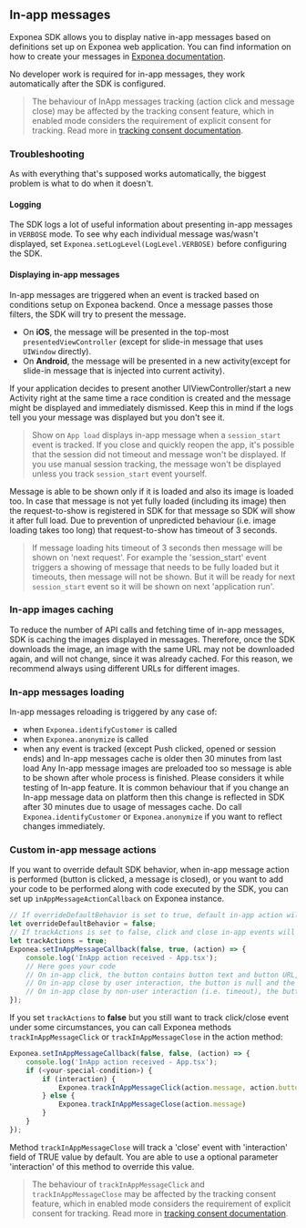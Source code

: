 ## In-app messages
Exponea SDK allows you to display native in-app messages based on definitions set up on Exponea web application. You can find information on how to create your messages in [Exponea documentation](https://documentation.bloomreach.com/engagement/docs/in-app-messages).

No developer work is required for in-app messages, they work automatically after the SDK is configured.

> The behaviour of InApp messages tracking (action click and message close) may be affected by the tracking consent feature, which in enabled mode considers the requirement of explicit consent for tracking. Read more in [tracking consent documentation](https://documentation.bloomreach.com/engagement/docs/configuration-of-tracking-consent).

### Troubleshooting
As with everything that's supposed works automatically, the biggest problem is what to do when it doesn't.

#### Logging
The SDK logs a lot of useful information about presenting in-app messages in `VERBOSE` mode. To see why each individual message was/wasn't displayed, set `Exponea.setLogLevel(LogLevel.VERBOSE)` before configuring the SDK.

#### Displaying in-app messages
In-app messages are triggered when an event is tracked based on conditions setup on Exponea backend. Once a message passes those filters, the SDK will try to present the message.

* On **iOS**, the message will be presented in the top-most `presentedViewController` (except for slide-in message that uses `UIWindow` directly).
* On **Android**, the message will be presented in a new activity(except for slide-in message that is injected into current activity).

If your application decides to present another UIViewController/start a new Activity right at the same time a race condition is created and the message might be displayed and immediately dismissed. Keep this in mind if the logs tell you your message was displayed but you don't see it.

> Show on `App load` displays in-app message when a `session_start` event is tracked. If you close and quickly reopen the app, it's possible that the session did not timeout and message won't be displayed. If you use manual session tracking, the message won't be displayed unless you track `session_start` event yourself.

Message is able to be shown only if it is loaded and also its image is loaded too. In case that message is not yet fully loaded (including its image) then the request-to-show is registered in SDK for that message so SDK will show it after full load.
Due to prevention of unpredicted behaviour (i.e. image loading takes too long) that request-to-show has timeout of 3 seconds.

> If message loading hits timeout of 3 seconds then message will be shown on 'next request'. For example the 'session_start' event triggers a showing of message that needs to be fully loaded but it timeouts, then message will not be shown. But it will be ready for next `session_start` event so it will be shown on next 'application run'.

### In-app images caching
To reduce the number of API calls and fetching time of in-app messages, SDK is caching the images displayed in messages. Therefore, once the SDK downloads the image, an image with the same URL may not be downloaded again, and will not change, since it was already cached. For this reason, we recommend always using different URLs for different images.

### In-app messages loading
In-app messages reloading is triggered by any case of:
- when `Exponea.identifyCustomer` is called
- when `Exponea.anonymize` is called
- when any event is tracked (except Push clicked, opened or session ends) and In-app messages cache is older then 30 minutes from last load
  Any In-app message images are preloaded too so message is able to be shown after whole process is finished. Please considers it while testing of In-app feature.
  It is common behaviour that if you change an In-app message data on platform then this change is reflected in SDK after 30 minutes due to usage of messages cache. Do call `Exponea.identifyCustomer` or `Exponea.anonymize` if you want to reflect changes immediately.

### Custom in-app message actions
If you want to override default SDK behavior, when in-app message action is performed (button is clicked, a message is closed), or you want to add your code to be performed along with code executed by the SDK, you can set up `inAppMessageActionCallback` on Exponea instance.

```typescript
// If overrideDefaultBehavior is set to true, default in-app action will not be performed ( e.g. deep link )
let overrideDefaultBehavior = false;
// If trackActions is set to false, click and close in-app events will not be tracked automatically
let trackActions = true;
Exponea.setInAppMessageCallback(false, true, (action) => {
    console.log('InApp action received - App.tsx');
    // Here goes your code
    // On in-app click, the button contains button text and button URL, and the interaction is true
    // On in-app close by user interaction, the button is null and the interaction is true
    // On in-app close by non-user interaction (i.e. timeout), the button is null and the interaction is false
});
```

If you set `trackActions` to **false** but you still want to track click/close event under some circumstances, you can call Exponea methods `trackInAppMessageClick` or `trackInAppMessageClose` in the action method:

```typescript
Exponea.setInAppMessageCallback(false, false, (action) => {
    console.log('InApp action received - App.tsx');
    if (<your-special-condition>) {
        if (interaction) {
            Exponea.trackInAppMessageClick(action.message, action.button?.text, action.button?.url)
        } else {
            Exponea.trackInAppMessageClose(action.message)
        }
    }
});
```

Method `trackInAppMessageClose` will track a 'close' event with 'interaction' field of TRUE value by default. You are able to use a optional parameter 'interaction' of this method to override this value.

> The behaviour of `trackInAppMessageClick` and `trackInAppMessageClose` may be affected by the tracking consent feature, which in enabled mode considers the requirement of explicit consent for tracking. Read more in [tracking consent documentation](./TRACKING_CONSENT.md).
